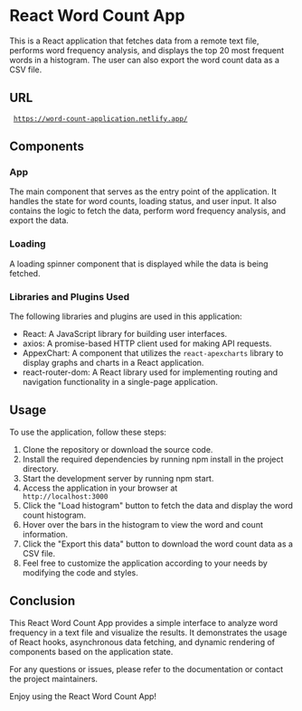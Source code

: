 # React Word Count App
This is a React application that fetches data from a remote text file, performs word frequency analysis, and displays the top 20 most frequent words in a histogram. The user can also export the word count data as a CSV file.

## URL
<code> https://word-count-application.netlify.app/ </code>

## Components
### App
The main component that serves as the entry point of the application. It handles the state for word counts, loading status, and user input. It also contains the logic to fetch the data, perform word frequency analysis, and export the data.

### Loading
A loading spinner component that is displayed while the data is being fetched.

### Libraries and Plugins Used
The following libraries and plugins are used in this application:

* React: A JavaScript library for building user interfaces.
* axios: A promise-based HTTP client used for making API requests.
* AppexChart: A component that utilizes the `react-apexcharts` library to display graphs and charts in a React application.
* react-router-dom: A React library used for implementing routing and navigation functionality in a single-page application.

## Usage
To use the application, follow these steps:

1. Clone the repository or download the source code.
2. Install the required dependencies by running npm install in the project directory.
3. Start the development server by running npm start.
4. Access the application in your browser at <code> http://localhost:3000 </code>
5. Click the "Load histogram" button to fetch the data and display the word count histogram.
6. Hover over the bars in the histogram to view the word and count information.
7. Click the "Export this data" button to download the word count data as a CSV file.
8. Feel free to customize the application according to your needs by modifying the code and styles.

## Conclusion
This React Word Count App provides a simple interface to analyze word frequency in a text file and visualize the results. It demonstrates the usage of React hooks, asynchronous data fetching, and dynamic rendering of components based on the application state.

For any questions or issues, please refer to the documentation or contact the project maintainers.

Enjoy using the React Word Count App!
